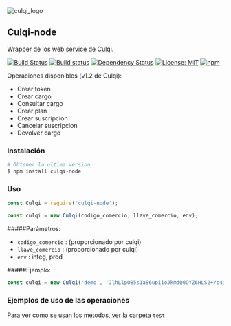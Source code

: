 <img src="https://developers.culqi.com/assets/images/logo.svg?v=dcb8982825" alt="culqi_logo">

## Culqi-node

Wrapper de los web service de <a href="https://culqi.api-docs.io" />Culqi</a>.

[![Build Status](https://travis-ci.org/giwiro/culqi-node.svg?branch=master)](https://travis-ci.org/giwiro/culqi-node)
[![Build status](https://ci.appveyor.com/api/projects/status/j1gb5qmm4uewyxh9?svg=true)](https://ci.appveyor.com/project/giwiro/culqi-node)
[![Dependency Status](https://www.versioneye.com/user/projects/585bed370f6ff600485b15e3/badge.svg)](https://www.versioneye.com/user/projects/585bed370f6ff600485b15e3)
[![License: MIT](https://img.shields.io/badge/License-MIT-blue.svg)](https://opensource.org/licenses/MIT)
[![npm](https://img.shields.io/npm/v/npm.svg)]()

Operaciones disponibles (v1.2 de Culqi):
  * Crear token
  * Crear cargo
  * Consultar cargo
  * Crear plan
  * Crear suscripcion
  * Cancelar suscripcion
  * Devolver cargo



### Instalación &nbsp;
```sh
# Obtener la ultima version
$ npm install culqi-node
```

### Uso &nbsp;
```javascript
const Culqi = require('culqi-node');

const culqi = new Culqi(codigo_comercio, llave_comercio, env);
```

#####Parámetros:
  - `codigo_comercio` : (proporcionado por culqi)
  - `llave_comercio`  : (proporcionado por culqi)
  - `env`             : integ, prod

#####Ejemplo:
```javascript
const culqi = new Culqi('demo', 'JlhLlpOB5s1aS6upiioJkmdQ0OYZ6HLS2+/o4iYO2MQ=', 'integ');
```


### Ejemplos de uso de las operaciones &nbsp;

Para ver como se usan los métodos, ver la carpeta `test`